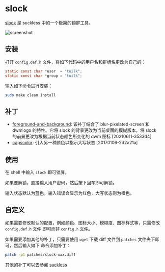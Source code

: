 # slock

[slock](https://tools.suckless.org/slock/) 是 suckless 中的一个极简的锁屏工具。

![screenshot](https://raw.githubusercontent.com/tuilk/Image/main/slock.png)

## 安装

打开 `config.def.h` 文件，将如下代码中的用户名和群组名更改为自己的：

```c
static const char *user  = "tuilk";
static const char *group = "tuilk";
```

输入如下命令进行安装：

```sh
sudo make clean install
```

## 补丁

- [foreground-and-background](https://tools.suckless.org/slock/patches/foreground-and-background/): 
该补丁结合了 blur-pixelated-screen 和 dwmlogo 的特性。它将 slock 的背景更改为当前桌面的模糊版本，将 
slock 的前景更改为根据当前状态颜色所变化的 dwm 图标 [20210611-3533d4]
- [capscolor](https://tools.suckless.org/slock/patches/capscolor/): 引入另一种颜色以指示大写状态 [20170106-2d2a21a]

## 使用

在 shell 中输入 `slock` 即可锁屏。

如果要解锁，直接输入用户密码，然后按下回车即可解锁。

输入状态默认为蓝色，输入错误会显示为红色，大写状态则为橙色。

## 自定义

如果需要修改默认的配置，例如颜色、图标大小、模糊度、图标样式等，只需修改 `config.def.h` 文件
即可而非 `config.h` 文件。

如果需要添加其他的补丁，只需要使用 `wget` 下载 diff 文件到 `patches` 文件夹下即可，然后输入如下
命令添加补丁：

```sh
patch -p1 patches/slock-xxx.diff
```

其他的补丁可以去参阅 [suckless](https://tools.suckless.org/slock/patches/)
